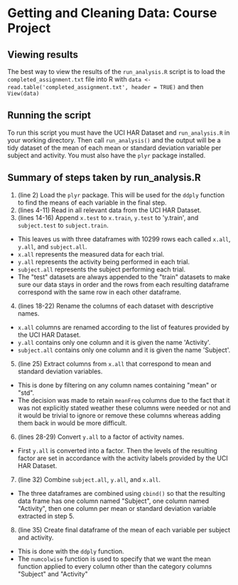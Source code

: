 # Getting and Cleaning Data: Course Project

## Viewing results
The best way to view the results of the `run_analysis.R` script is to load the `completed_assignment.txt` file into R with `data <- read.table('completed_assignment.txt', header = TRUE)` and then `View(data)`

## Running the script
To run this script you must have the UCI HAR Dataset and `run_analysis.R` in your working directory. Then call `run_analysis()` and the output will be a tidy dataset of the mean of each mean or standard deviation variable per subject and activity. You must also have the `plyr` package installed.

## Summary of steps taken by run_analysis.R
1. (line 2) Load the `plyr` package. This will be used for the `ddply` function to find the means of each variable in the final step.
2. (lines 4-11) Read in all relevant data from the UCI HAR Dataset.
3. (lines 14-16) Append `x.test` to `x.train`, `y.test` to 'y.train', and `subject.test` to `subject.train`.
  - This leaves us with three dataframes with 10299 rows each called `x.all`, `y.all`, and `subject.all`.
  - `x.all` represents the measured data for each trial.
  - `y.all` represents the activity being performed in each trial.
  - `subject.all` represents the subject performing each trial.
  - The "test" datasets are always appended to the "train" datasets to make sure our data stays in order and the rows from each resulting dataframe correspond with the same row in each other dataframe.
4. (lines 18-22) Rename the columns of each dataset with descriptive names.
  - `x.all` columns are renamed according to the list of features provided by the UCI HAR Dataset.
  - `y.all` contains only one column and it is given the name 'Activity'.
  - `subject.all` contains only one column and it is given the name 'Subject'.
5. (line 25) Extract columns from `x.all` that correspond to mean and standard deviation variables.
  - This is done by filtering on any column names containing "mean" or "std".
  - The decision was made to retain `meanFreq` columns due to the fact that it was not explicitly stated weather these columns were needed or not and it would be trivial to ignore or remove these columns whereas adding them back in would be more difficult.
6. (lines 28-29) Convert `y.all` to a factor of activity names.
  - First `y.all` is converted into a factor. Then the levels of the resulting factor are set in accordance with the activity labels provided by the UCI HAR Dataset.
7. (line 32) Combine `subject.all`, `y.all`, and `x.all`.
  - The three dataframes are combined using `cbind()` so that the resulting data frame has one column named "Subject", one column named "Activity", then one column per mean or standard deviation variable extracted in step 5.
8. (line 35) Create final dataframe of the mean of each variable per subject and activity.
  - This is done with the `ddply` function.
  - The `numcolwise` function is used to specify that we want the mean function applied to every column other than the category columns "Subject" and "Activity"
